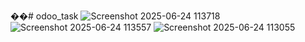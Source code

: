 ��#   o d o o _ t a s k 
 
 ![Screenshot 2025-06-24 113718](https://github.com/user-attachments/assets/b65974f9-b139-4f83-9eee-40002fb7dfaf)
![Screenshot 2025-06-24 113557](https://github.com/user-attachments/assets/6c093139-11dd-490f-91f5-3dbab0b87c4f)
![Screenshot 2025-06-24 113055](https://github.com/user-attachments/assets/b9c1105a-4efa-4442-9171-b3188cdb844c)

